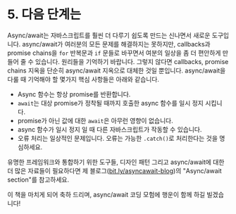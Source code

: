 # 5. 다음 단계는

Async/await는 자바스크립트를 훨씬 더 다루기 쉽도록 만드는 신나면서 새로운 도구입니다. async/await가 여러분의 모든 문제를 해결하지는 못하지만, callbacks과 promise chains을 `for` 반복문과 `if` 문들로 바꾸면서 여분의 일상을 좀 더 편안하게 만들어 줄 수 있습니다. 원리들을 기억하기 바랍니다. 그렇지 않다면 callbacks, promise chains 지옥을 단순히 async/await 지옥으로 대체한 것일 뿐입니다. async/await을 다룰 때 기억해야 할 몇가지 핵심 사항들은 아래와 같습니다.

* Async 함수는 항상 promise를 반환합니다.
* `await`는 대상 promise가 정착될 때까지 호출한 async 함수를 일시 정지 시킵니다.
* promise가 아닌 값에 대한 `await`은 아무런 영향이 없습니다.
* async 함수가 일시 정지 일 때 다른 자바스크립트가 작동할 수 있습니다.
* 오류 처리는 일상적인 문제입니다. 오류는 가능한  `.catch()`로 처리한다는 것을 명심하세요.

유명한 프레임워크와 통합하기 위한 도구들, 디자인 패턴 그리고 async/await에 대한 더 많은 자료들이 필요하다면 제 블로그\([bit.ly/asyncawait-blog](http://bit.ly/asyncawait-blog)\)의 "Async/await section"를 참고하세요.

이 책을 마치게 되어 축하 드리며, async/await 코딩 모험에 행운이 함께 하길 빌겠습니다!


